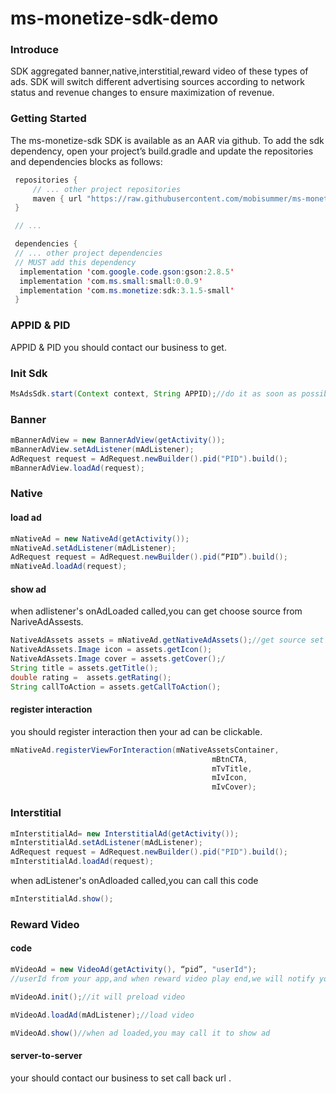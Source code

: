# ms-monetize-sdk-demo

### Introduce
SDK aggregated banner,native,interstitial,reward video of these types of ads. SDK will switch different advertising sources according to network status and revenue changes to ensure maximization of revenue.


### Getting Started

The ms-monetize-sdk SDK is available as an AAR via github. To add the sdk dependency, open your project’s build.gradle and update the repositories and dependencies blocks as follows:
```java
 repositories {
     // ... other project repositories
     maven { url "https://raw.githubusercontent.com/mobisummer/ms-monetize-sdk/master" }
 }

 // ...

 dependencies {
 // ... other project dependencies
 // MUST add this dependency
  implementation 'com.google.code.gson:gson:2.8.5'
  implementation 'com.ms.small:small:0.0.9'
  implementation 'com.ms.monetize:sdk:3.1.5-small'
 }
 ```

### APPID & PID
APPID & PID you should contact our business to get.


### Init Sdk
```java
MsAdsSdk.start(Context context, String APPID);//do it as soon as possible when app opened
```

### Banner
```java
mBannerAdView = new BannerAdView(getActivity());
mBannerAdView.setAdListener(mAdListener);
AdRequest request = AdRequest.newBuilder().pid("PID").build();
mBannerAdView.loadAd(request);
```

### Native
#### load ad
```java
mNativeAd = new NativeAd(getActivity());
mNativeAd.setAdListener(mAdListener);
AdRequest request = AdRequest.newBuilder().pid(“PID”).build();
mNativeAd.loadAd(request);
```

#### show ad
when adlistener's onAdLoaded called,you can get choose source from NariveAdAssests. 
```java
NativeAdAssets assets = mNativeAd.getNativeAdAssets();//get source set
NativeAdAssets.Image icon = assets.getIcon();
NativeAdAssets.Image cover = assets.getCover();/
String title = assets.getTitle();
double rating =  assets.getRating();
String callToAction = assets.getCallToAction();
```

#### register interaction
you should register interaction then your ad can be clickable.
```java
mNativeAd.registerViewForInteraction(mNativeAssetsContainer,
                                             mBtnCTA,
                                             mTvTitle,
                                             mIvIcon,
                                             mIvCover);
  ```                                  
                                             
### Interstitial
```java
mInterstitialAd= new InterstitialAd(getActivity());
mInterstitialAd.setAdListener(mAdListener);
AdRequest request = AdRequest.newBuilder().pid("PID").build();
mInterstitialAd.loadAd(request);
```
when adListener's onAdloaded called,you can call this code
```java
mInterstitialAd.show();
```

### Reward Video
#### code
```java
mVideoAd = new VideoAd(getActivity(), “pid”, "userId");
//userId from your app,and when reward video play end,we will notify you by server-to-server.

mVideoAd.init();//it will preload video

mVideoAd.loadAd(mAdListener);//load video

mVideoAd.show()//when ad loaded,you may call it to show ad
```

#### server-to-server
your should contact our business to set call back url .







    
    
 
